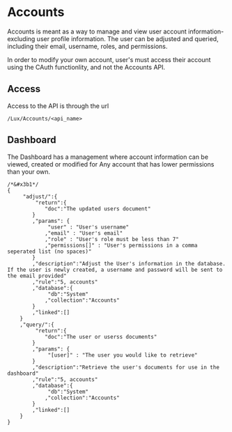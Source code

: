 # Accounts
Accounts is meant as a way to manage and view user account information- excluding user profile information. The user can be adjusted and queried, including their email, username, roles, and permissions. 

In order to modify your own account, user's must access their account using the CAuth functionlity, and not the Accounts API.

## Access
Access to the API is through the url 

```
/Lux/Accounts/<api_name>
```

## Dashboard
The Dashboard has a management where account information can be viewed, created or modified for Any account that has lower permissions than your own. 

```
/*&#x3b1*/
{
	 "adjust/":{
		 "return":{
			"doc":"The updated users document"
		}		
		,"params": {
			 "user" : "User's username"
			,"email" : "User's email"
			,"role" : "User's role must be less than 7"
			,"permissions[]" : "User's permissions in a comma seperated list (no spaces)"
		}
		,"description":"Adjust the User's information in the database. If the user is newly created, a username and password will be sent to the email provided"
		,"rule":"5, accounts"
		,"database":{
			 "db":"System"
			,"collection":"Accounts"
		}
		,"linked":[]
	}
	,"query/":{
		 "return":{
			"doc":"The user or userss documents"
		}		
		,"params": {
			 "[user]" : "The user you would like to retrieve"
		}
		,"description":"Retrieve the user's documents for use in the dashboard"
		,"rule":"5, accounts"
		,"database":{
			 "db":"System"
			,"collection":"Accounts"
		}
		,"linked":[]
	}
}
